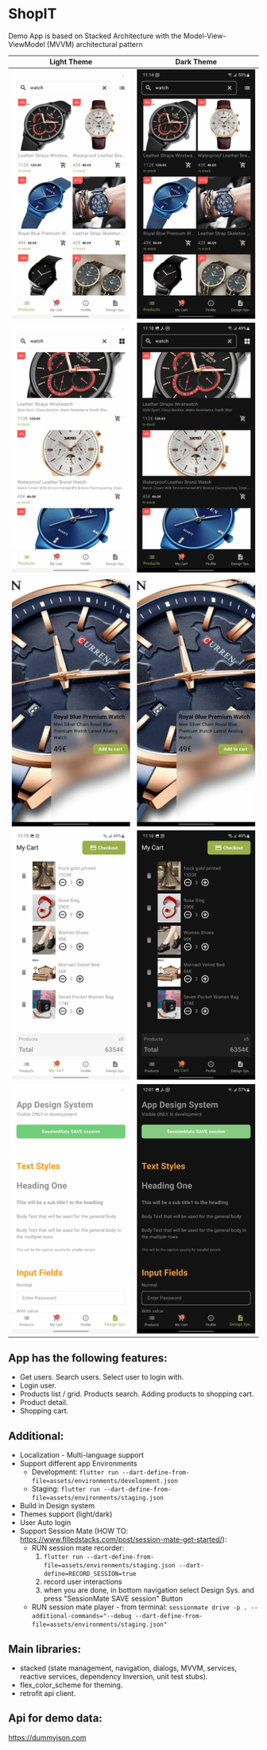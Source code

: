 # ShopIT

Demo App is based on Stacked Architecture
with the Model-View-ViewModel (MVVM) architectural pattern

| Light Theme                                           | Dark Theme                                           |
|-------------------------------------------------------|------------------------------------------------------|
| ![products_grid](./screens/light/products_grid.jpg)   | ![products_grid](./screens/dark/products_grid.jpg)   |
| ![products_list](./screens/light/products_list.jpg)   | ![products_list](./screens/dark/products_list.jpg)   |
| ![product_detail](./screens/light/product_detail.jpg) | ![product_detail](./screens/dark/product_detail.jpg) |
| ![cart](./screens/light/cart.jpg)                     | ![cart](./screens/dark/cart.jpg)                     |
| ![design_system](./screens/light/design_system.jpg)   | ![design_system](./screens/dark/design_system.jpg)   |

## App has the following features:

- Get users. Search users. Select user to login with.
- Login user.
- Products list / grid. Products search. Adding products to shopping cart.
- Product detail.
- Shopping cart.

## Additional:

- Localization - Multi-language support
- Support different app Environments
    - Development:
      `flutter run --dart-define-from-file=assets/environments/development.json`
    - Staging:
      `flutter run --dart-define-from-file=assets/environments/staging.json`
- Build in Design system
- Themes support (light/dark)
- User Auto login
- Support Session Mate (HOW TO: https://www.filledstacks.com/post/session-mate-get-started/):
    - RUN session mate recorder:
        1. `flutter run --dart-define-from-file=assets/environments/staging.json
           --dart-define=RECORD_SESSION=true`
        2. record user interactions
        3. when you are done, in bottom navigation select Design Sys. and press "SessionMate SAVE
           session" Button
    - RUN session mate player - from terminal:
      `sessionmate drive -p . --additional-commands="--debug --dart-define-from-file=assets/environments/staging.json"`

## Main libraries:

- stacked (state management, navigation, dialogs, MVVM, services, reactive services, dependency
  Inversion, unit test stubs).
- flex_color_scheme for theming.
- retrofit api client.

## Api for demo data:

https://dummyjson.com
